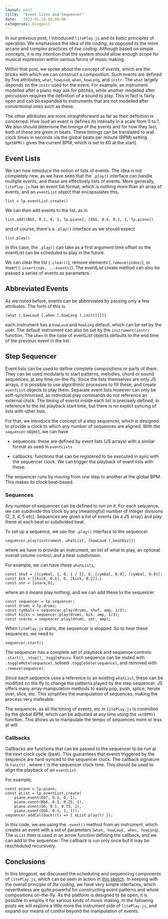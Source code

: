 ```yaml
---
layout: post
title:  "Event lists and Sequencer"
date:   2023-01-19 09:00:00
categories: blogpost
---
```


In our previous post, I introduced `litePlay.js` and its basic
principles of operation. We emphasised the idea of *lite coding*, as
opposed to the more arcane and complex practices of *live coding*.
Although based on simple concepts, it is my intention that the
system should allow enough scope for musical expression within
various forms of music making. 

Within that post, we spoke about the concept of *events*, which are
the bricks with which we can construct a composition. Such events
are defined by five attributes, `what`, `howLoud`, `when`, `howLong`,
and `instr`. The `what` largely depends on the `instr`  used for
the event. For example, an instrument modelled after a piano may
ask for pitches, while another modelled after percussion requires 
the definition of a sound to play. This in fact is fairly open and
can be expanded to instruments that are not modelled after
conventional ones such as these. 

The other attributes are more straightforward as far as their
definition is concerned. How loud an event is defines its intensity
in a scale from 0 to 1. We also should determine the timings
of the events and for how they last; both of these are given in
beats. These timings can be translated to wall clock times in
seconds via the global beats per minute (BPM) setting (`getBPM()`
gives the current BPM, which is set to 60 at the start).

Event Lists
------

We can now introduce the notion of lists of events. The idea is
not completely new, as we have seen that the `.play()` interface
can handle multiple events, and these are effectively lists of events.
More generally, `litePlay.js` has an event list format, which is
nothing more than an array of events, and an `eventList` object
that encapsulates this,

```
list = lp.eventList.create()
```

We can then add events to the list, as in

```
list.add([Bb5, 0.2, 0, 1, lp.piano], [Eb5, 0.4, 0.2, 2, lp.piano])
```

and of course, there's a `.play()` interface as we should expect

```
list.play()
```

In this case, the `.play()` can take as a first argument time offset
so the eventList can be scheduled to play in the future. 

We can clear the list (`.clear()`), remove elements
(`.remove(index)`), or insert (`.insert(ndx, ...events)`). The
eventList create method can also be passed a series of events as
parameters.

Abbreviated Events
------------

As we noted before, events can be abbreviated by passing only
a few attributes. The form of this is

```
[what [,howLoud [,when [,howLong [,instr]]]]]
```

each instrument has a `howLoud` and `howLong` default,
which can be set by the user. The default instrument can also
be set by the `instrument(instr)` function. The `when` in
the case of eventList objects defaults to the end time of the previous
event in the list.


Step Sequencer
--------

Event lists can be used to define complete compositions or parts of
them. They can be used modularly to start patterns, melodies, chord
or sound sequences, at any time on-the-fly. Since the lists themselves
are only JS arrays, it is possible to use algorithmic processes to
fill these, and create `eventList` objects to play them. Separate
event lists however can only be soft-synchronised, as individual
play commands do not reference an external clock. The timing of 
events inside each list is precisely defined, in reference to the list
playback start time, but there is no explict syncing of lists with
other lists.

For that, we introduce the concept of a step sequencer, which is
designed to provide a clock to which any number of sequences
are aligned. With the `sequencer` object, we can have

* sequences: these are defined by event lists (JS arrays) with a
similar format as used in `eventLists`

* callbacks: functions that can be registered to be executed in sync
with the sequencer clock. We can trigger the playback of event
lists with these.

The sequencer runs by moving from one step to another at the
global BPM. This makes its clock beat-based. 

### Sequences

Any number of
sequences can be defined to run on it. For each sequence, we can subdivide
this clock by any (meaningful) number of integer divisions (2, 3, 4, 5
etc). Sequences are given a list of events (as a JS array) and play
these at each beat or subdivided beat. 

To set up a sequence, we use the `.play()` interface to the sequencer

```
sequencer.play(instrument, whatList, [howLoud [,beatDiv]])
```

where we have to provide an instrument, an list of what to play, an optional
overall volume control, and a beat subdivision.

For example, we can have these `whatLists`,

```
const shuf = [[cymbal, 1, 0, 1 / 3], O, [cymbal, 0.9], [cymbal, 0.9]];
const kck = [[kick, 0.1], O, [kick, 0.2]];c
const snr = [snare,O];
```

where an `O` means play nothing, and we can add these to the sequencer

```
const sequencer = lp.sequencer;
const drums = lp.drums;
const cymbals = sequencer.play(drums, shuf, amp, 1/3);
const kicks = sequencer.play(drums, kck, amp, 1/3);
const snares = sequencer.play(drums, snr, amp);
```

When `litePlay.js` starts, the sequencer is stopped. So to hear these
sequences, we need to

```
sequencer.start()
```

The sequencer has a complete set of playback and sequence controls:
`.start()`, `.stop()`, `.togglePause`. Each sequence can be
muted with `.toggleMute(sequence)`,  soloed 
`.toggleSolo(sequence)`, and removed with `.remove(sequence)`.

Since each sequence uses a reference to an existing `whatList`, these
can be modified on the fly to change the patterns played by the step
sequencer. JS offers many array-manipulation methods to easily
pop, push, splice, iterate over, slice, etc. This simplifies the
manipulation of sequences, making the process very malleable.

The sequencer, as all the timing of events, etc in `litePlay.js` is
controlled by the global BPM, which can be adjusted at any time using
the `setBPM()` function. This allows us to manipulate the tempo
of sequences more or less at will.


### Callbacks

Callbacks are functions that can be passed to the sequencer to be
run at the next clock cycle (beat). This guarantees that events
triggered by the sequence are hard-synced to the sequencer
clock. The callback signature is `func(t)` , where `t` is the
sequencer clock time. This should be used to align the playback
of an `eventList`.

For example,

```
const piano = lp.piano;
const eList = lp.eventList.create(
    piano.event(Eb7, 0.1, 0, 1),
    piano.event(Bb6, 0.1, 0.25, 1),
    piano.event(G6, 0.1, 0.75, 1),
    piano.event(Eb6, 0.1, 1, 1));
sequencer.addCallback((t) => { eList.play(t) });
```

In this code, we are using the `.event()` method from an
instrument, which creates an event with a set of parameters
(`what, howLoud, when, howLong`). The `eList` then
is used in an arrow function defining the callback, and
we can add to the sequencer. The callback is run
only once but it may be rescheduled recursively.


Conclusions
--------

In this blogpost, we discussed the scheduling and sequencing
components of `litePlay.js`, which can be seen in action in
[this sketch](https://editor.p5js.org/vlazzarini/sketches/c4PhzF39r). 
In keeping with the overall
principle of *lite coding*, we have very simple interfaces, which
nevertheless are quite powerful for constructing event patterns
and whole compositions on-the-fly. As the platform is designed
to be open, it is possible to employ it for various kinds of music
making. In the following posts we will explore a little more the
instrument side of `litePlay.js`, and expand our means of 
control beyond the manipulation of events.



